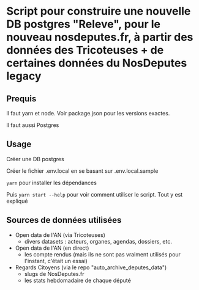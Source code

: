 # Script pour construire une nouvelle DB postgres "Releve", pour le nouveau nosdeputes.fr, à partir des données des Tricoteuses + de certaines données du NosDeputes legacy

## Prequis

Il faut yarn et node. Voir package.json pour les versions exactes.

Il faut aussi Postgres

## Usage

Créer une DB postgres

Créer le fichier .env.local en se basant sur .env.local.sample

`yarn` pour installer les dépendances

Puis `yarn start --help` pour voir comment utiliser le script. Tout y est expliqué

## Sources de données utilisées

- Open data de l'AN (via Tricoteuses)
  - divers datasets : acteurs, organes, agendas, dossiers, etc.
- Open data de l'AN (en direct)
  - les compte rendus (mais ils ne sont pas vraiment utilisés pour l'instant, c'était un essai)
- Regards Citoyens (via le repo "auto_archive_deputes_data")
  - slugs de NosDeputes.fr
  - les stats hebdomadaire de chaque député
